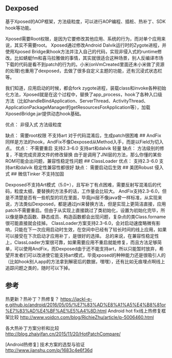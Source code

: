 ## Dexposed
基于Xposed的AOP框架，方法级粒度，可以进行AOP编程、插桩、热补丁、SDK hook等功能。

Xposed需要Root权限，是因为它要修改其他应用、系统的行为，而对单个应用来说，其实不需要root。 Xposed通过修改Android Dalvik运行时的Zygote进程，并使用Xposed Bridge来hook方法并注入自己的代码，实现非侵入式的runtime修改。比如蜻蜓fm和喜马拉雅做的事情，其实就很适合这种场景，别人反编译市场下载的代码是看不到patch的行为的。小米(onVmCreated里面还未小米做了资源的处理)也重用了dexposed，去做了很多自定义主题的功能，还有沉浸式状态栏等。

我们知道，应用启动的时候，都会fork zygote进程，装载class和invoke各种初始化方法，Xposed就是在这个过程中，替换了app_process，hook了各种入口级方法（比如handleBindApplication、ServerThread、ActivityThread、ApplicationPackageManager的getResourcesForApplication等），加载XposedBridge.jar提供动态hook基础。
<p>优点：
非侵入式
方法级粒度
<p>缺点：
需要root权限
不支持art
对于代码混淆后，生成patch很困难
## AndFix
同样是方法的hook，AndFix不像Dexposed从Method入手，而是以Field为切入点。
优点：
不需要重启
支持2.3-6.0
支持art和dalvik
轻量
缺点：
方法级别的修复，不能完成资源文件的修改替换
由于是调用了JNI层的方法，那么你懂的某些ROM可能会出问题，兼容性稳定性问题
## ClassLoader
优点：
支持2.3-6.0
支持art和dalvik
稳定性兼容性都很好
缺点：
需要启动后生效 
## 美团Robust
侵入式
## 微信Tinker
不支持加固

Dexposed不支持Art模式（5.0+），且写补丁有点困难，需要反射写混淆后的代码，粒度太细，要替换的方法多的话，工作量会比较大。 AndFix支持2.3-6.0，但是不清楚是否有一些机型的坑在里面，毕竟jni层不像java曾一样标准，从实现来说，方法类似Dexposed，都是通过jni来替换方法，但是实现上更简洁直接，应用patch不需要重启。但由于从实现上直接跳过了类初始化，设置为初始化完毕，所以像是静态函数、静态成员、构造函数都会出现问题，复杂点的类Class.forname很可能直接就会挂掉。 ClassLoader方案支持2.3-6.0，会对启动速度略微有影响，只能在下一次应用启动时生效，在空间中已经有了较长时间的线上应用，如果可以接受在下次启动才应用补丁，是很好的选择。
总的来说，在兼容性稳定性上，ClassLoader方案很可靠，如果需要应用不重启就能修复，而且方法足够简单，可以使用AndFix，而Dexposed由于还不能支持art，所以只能暂时放弃，希望开发者们可以改进使它能支持art模式，毕竟xposed的种种能力还是很吸引人的（比如hook别人app的方法拿到解密后的数据，嘿嘿），还有比如无痕埋点啊线上追踪问题之类的，随时可以下掉。

## 参考
热更新？热补丁？热修复？
https://jackl-e-e.github.io/android/2016/05/05/%E7%83%AD%E8%A1%A5%E4%B8%81or%E7%83%AD%E4%BF%AE%E5%A4%8D.html
Android hot fix线上热修复框架比较
http://www.voidcn.com/blog/RichieZhu/article/p-5006460.html

各大热补丁方案分析和比较
http://blog.zhaiyifan.cn/2015/11/20/HotPatchCompare/

[Android热修复] 技术方案的选型与验证
http://www.jianshu.com/p/1683c4e6f36d
